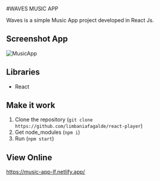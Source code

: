 #WAVES MUSIC APP

Waves is a simple Music App project developed in React Js.

## Screenshot App

![MusicApp](https://nimbus-screenshots.s3.amazonaws.com/s/37fbb181365468df0a26d4f4635b3611.png)

## Libraries

- React

## Make it work

1. Clone the repository (`git clone https://github.com/limbaniafagalde/react-player`)
2. Get node_modules (`npm i`)
3. Run (`npm start`)

## View Online
https://music-app-lf.netlify.app/


